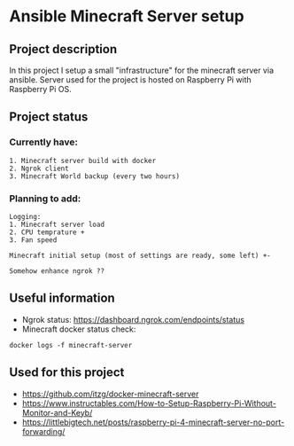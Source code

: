 # Ansible Minecraft Server setup
## Project description
In this project I setup a small "infrastructure" for the minecraft server via ansible.
Server used for the project is hosted on Raspberry Pi with Raspberry Pi OS.


## Project status
### Currently have:
~~~
1. Minecraft server build with docker
2. Ngrok client
3. Minecraft World backup (every two hours)
~~~

### Planning to add:
~~~
Logging:
1. Minecraft server load
2. CPU temprature +
3. Fan speed

Minecraft initial setup (most of settings are ready, some left) +-

Somehow enhance ngrok ??
~~~


## Useful information
* Ngrok status: https://dashboard.ngrok.com/endpoints/status
* Minecraft docker status check: 
~~~
docker logs -f minecraft-server
~~~

## Used for this project
* https://github.com/itzg/docker-minecraft-server
* https://www.instructables.com/How-to-Setup-Raspberry-Pi-Without-Monitor-and-Keyb/
* https://littlebigtech.net/posts/raspberry-pi-4-minecraft-server-no-port-forwarding/
